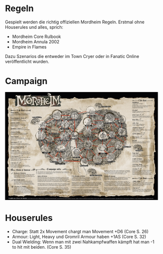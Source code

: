 # Regeln
Gespielt werden die richtig offiziellen Mordheim Regeln. Erstmal ohne Houserules und alles, sprich:  
 - Mordheim Core Rulbook
 - Mordheim Annula 2002
 - Empire in Flames

Dazu Szenarios die entweder im Town Cryer oder in Fanatic Online veröffentlicht wurden.

# Campaign

![Mordheim%20Map%20Campaign%202021.jpg](Mordheim%20Map%20Campaign%202021.jpg)  

# Houserules
 - Charge: Statt 2x Movement chargt man Movement +D6 (Core S. 26) 
 - Armour: Light, Heavy und Gromril Armour haben +1AS (Core S. 32)  
 - Dual Wielding: Wenn man mit zwei Nahkampfwaffen kämpft hat man -1 to hit mit beiden. (Core S. 35) 
